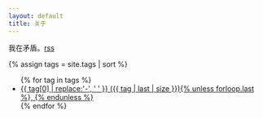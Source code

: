 ```yaml
---
layout: default
title: 关于
---
```


我在矛盾。[rss](/atom.xml) 
<br>
<div class="post">
{% assign tags = site.tags | sort %}
<ul>
{% for tag in tags %}
 <li><a href="/{{ tag | first | slugify }}">{{ tag[0] | replace:'-', ' ' }} ({{ tag | last | size }}){% unless forloop.last %}, {% endunless %}</a></li>
{% endfor %}
</ul>
</div>